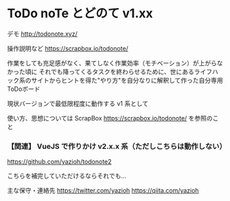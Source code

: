 ToDo noTe とどのて v1.xx
====

デモ
http://todonote.xyz/

操作説明など
https://scrapbox.io/todonote/

作業をしても充足感がなく、果てしなく作業効率（モチベーション）が上がらなかった頃に
それでも降ってくるタスクを終わらせるために、世にあるライフハック系のサイトからヒントを得た"やり方"を自分なりに解釈して作った自分専用ToDoボード

現状バージョンで最低限程度に動作する v1 系として

使い方、思想については ScrapBox https://scrapbox.io/todonote/ を参照のこと





### 【関連】 VueJS で作りかけ v2.x.x 系（ただしこちらは動作しない）

https://github.com/yazioh/todonote2

こちらを補完していただけるならそれでも…


主な保守・連絡先
https://twitter.com/yazioh
https://qiita.com/yazioh
